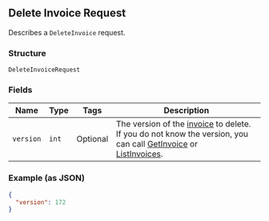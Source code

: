 ## Delete Invoice Request

Describes a `DeleteInvoice` request.

### Structure

`DeleteInvoiceRequest`

### Fields

| Name | Type | Tags | Description |
|  --- | --- | --- | --- |
| `version` | `int` | Optional | The version of the [invoice](#type-invoice) to delete.<br>If you do not know the version, you can call [GetInvoice](#endpoint-Invoices-GetInvoice) or <br>[ListInvoices](#endpoint-Invoices-ListInvoices). |

### Example (as JSON)

```json
{
  "version": 172
}
```

